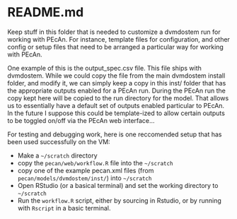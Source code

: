 README.md
=========
Keep stuff in this folder that is needed to customize
a dvmdostem run for working with PEcAn. For instance, 
template files for configuration, and other config or
setup files that need to be arranged a particular way
for working with PEcAn.

One example of this is the output_spec.csv file. This
file ships with dvmdostem. While we could copy the file
from the main dvmdostem install folder, and modify it, 
we can simply keep a copy in this inst/ folder that has
the appropriate outputs enabled for a PEcAn run. During
the PEcAn run the copy kept here will be copied to the
run directory for the model. That allows us to 
essentially have a default set of outputs enabled 
particular to PEcAn. In the future I suppose this could
be template-ized to allow certain outputs to be toggled
on/off via the PEcAn web interface...

For testing and debugging work, here is one reccomended
setup that has been used successfully on the VM:
  - Make a `~/scratch` directory
  - copy the `pecan/web/workflow.R` file into the `~/scratch`
  - copy one of the example pecan.xml files (from 
    `pecan/models/dvmdostem/inst/`) into `~/scratch`
  - Open RStudio (or a basical terminal) and set the 
    working directory to `~/scratch`
  - Run the `workflow.R` script, either by sourcing in
    Rstudio, or by running with `Rscript` in a basic
    terminal.